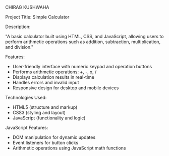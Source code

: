 CHIRAG KUSHWAHA 

Project Title: Simple Calculator

Description:

"A basic calculator built using HTML, CSS, and JavaScript, allowing users to perform arithmetic operations such as addition, subtraction, multiplication, and division."


Features:

- User-friendly interface with numeric keypad and operation buttons
- Performs arithmetic operations: +, -, x, /
- Displays calculation results in real-time
- Handles errors and invalid input
- Responsive design for desktop and mobile devices



Technologies Used:

- HTML5 (structure and markup)
- CSS3 (styling and layout)
- JavaScript (functionality and logic)




JavaScript Features:

- DOM manipulation for dynamic updates
- Event listeners for button clicks
- Arithmetic operations using JavaScript math functions
